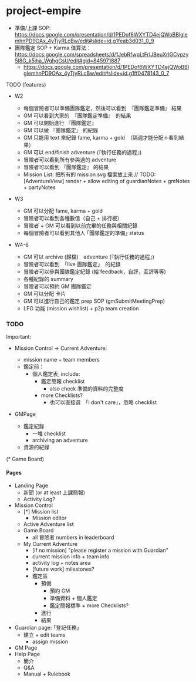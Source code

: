# project-empire


* 準備/上課 SOP: https://docs.google.com/presentation/d/1PEDof6WXYTD4ejQWoBBlglemhnPD9OAx_4yTjyRLcBw/edit#slide=id.g1feab3d031_0_9
* 團隊鑑定 SOP + Karma 值算法： https://docs.google.com/spreadsheets/d/1JebRfwpLtFrlJBeuXrlGCvpzy5l8G_k5iha_WghgGsU/edit#gid=845971887
  * https://docs.google.com/presentation/d/1PEDof6WXYTD4ejQWoBBlglemhnPD9OAx_4yTjyRLcBw/edit#slide=id.g1ff0478143_0_7

TODO (features)

* W2
  * 每個冒險者可以準備團隊鑑定，然後可以看到　『團隊鑑定準備』 結果
  * GM 可以看到大家的　『團隊鑑定準備』　的結果
  * GM 可以開始進行 『團隊鑑定』
  * GM 可以做 『團隊鑑定』 的紀錄
  * GM 只能用 text 來紀錄 fame, karma + gold　（隔週才能分配＋看到結果）
  * GM 可以 end/finish adventure (『執行任務的過程』)
  * 冒險者可以看到所有參與過的 adventure
  * 冒險者可以看到 『團隊鑑定』 的結果
  * Mission List: 把所有的 mission svg 檔案放上來
// TODO: [AdventureView] render + allow editing of guardianNotes + gmNotes + partyNotes

* W3
  * GM 可以分配 fame, karma + gold
  * 冒險者可以看到各種數值（自己 + 排行板）
  * 冒險者 + GM 可以看到以前完畢的任務與相關紀錄
  * 每個冒險者可以看到其他人 ｢團隊鑑定的準備｣ status

* W4-6
  * GM 可以 archive (歸檔)　adventure (『執行任務的過程』)
  * 冒險者可以看到　｢live 團隊鑑定｣　的紀錄
  * 冒險者可以參與團隊鑑定紀錄 (給 feedback，自評，互評等等)
  * 各種紀錄的 summary
  * 冒險者可以預約 GM 團隊鑑定
  * GM 可以分配 卡片
  * GM 可以進行自己的鑑定 prep SOP (gmSubmitMeetingPrep)
  * LFG 功能 (mission wishlist) + p2p team creation


### TODO

Important:

* Mission Control -> Current Adventure:
  * mission name + team members
  * 鑑定前：
    * 個人鑑定表, include:
      * 鑑定簡報 checklist
        * also check 準備的資料的完整度
      * more Checklists?
        * 也可以直接選　｢i don't care｣，忽略 checklist

* GMPage
  * 鑑定紀錄
    * 一堆 checklist
    * archiving an adventure
  * 資源的紀錄

(* Game Board)

#### Pages

* Landing Page
  * 新聞 (or at least 上課簡報)
  * Activity Log?
* Mission Control
  * [*] Mission list
    * Mission editor
  * Active Adventure list
  * Game Board
    * all 冒險者 numbers in leaderboard
  * My Current Adventure
    * [if no mission] "please register a mission with Guardian"
    * current mission info + team info
    * activity log + notes area
    * [future work] milestones?
    * 鑑定區
      * 預備
        * 預約 GM
        * 準備資料 + 個人鑑定
        * 鑑定簡報標準 + more Checklists?
      * 進行
      * 結果
* Guardian page: ｢登記任務｣
  * 建立 + edit teams
    * assign mission
* GM Page
* Help Page
  * 簡介
  * Q&A
  * Manual + Rulebook